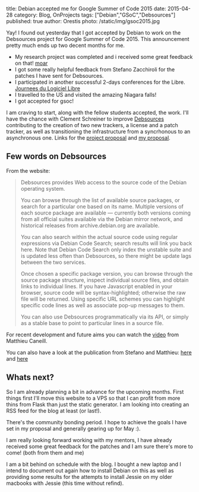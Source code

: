 title: Debian accepted me for Google Summer of Code 2015 
date: 2015-04-28
category: Blog, OnProjects
tags: ["Debian","GSoC","Debsources"]
published: true
author: Orestis
photo: /static/img/gsoc2015.jpg

Yay! I found out yesterday that I got accepted by Debian to work on the Debsources project for Google Summer of Code 2015. This announcement pretty much ends up two decent months for me. 

* My research project was completed and i received some great feedback on that! [moar](/tag/research)
* I got some really helpful feedback from Stefano Zacchiroli for the patches I have sent for Debsources.
* I participated in another successful 2-days conferences for the Libre. [Journees du Logiciel Libre](http://jdll.org)
* I travelled to the US and visited the amazing Niagara falls!
* I got accepted for gsoc!

I am craving to start, along with the fellow students accepted, the work. I'll have the chance with Clement Schreiner to improve [Debsources](http://sources.debian.org) contributing to the creation of two new trackers, a license and a patch tracker, as well as transitioning the infrastructure from a syncrhonous to an asynchronous one. Links for the [project proposal](https://wiki.debian.org/SummerOfCode2015/Projects#SummerOfCode2015.2FProjects.2FDebsources_as_a_Platform.Debsources_as_a_Platform) and [my proposal](https://wiki.debian.org/SummerOfCode2015/StudentApplications/OrestisIoannou).

## Few words on Debsources

From the website:

>
>Debsources provides Web access to the source code of the Debian operating system.
>
>You can browse through the list of available source packages, or search for a particular one based on its name. Multiple versions of each source package are available — currently both versions coming from all official suites available via the Debian mirror network, and historical releases from archive.debian.org are available.
>
>You can also search within the actual source code using regular expressions via Debian Code Search; search results will link you back here. Note that Debian Code Search only index the unstable suite and is updated less often than Debsources, so there might be update lags between the two services.
>
>Once chosen a specific package version, you can browse through the source package structure, inspect individual source files, and obtain links to individual lines. If you have Javascript enabled in your browser, source code will be syntax-highlighted; otherwise the raw file will be returned. Using specific URL schemes you can highlight specific code lines as well as associate pop-up messages to them.
>
>You can also use Debsources programmatically via its API, or simply as a stable base to point to particular lines in a source file.

For recent development and future aims you can watch the [video](http://meetings-archive.debian.net/pub/debian-meetings/2015/mini-debconf-lyon/02_Debsources:_dive_into_Debian_source_code_by_Matthieu_Caneill.webm) from Matthieu Caneill.

You can also have a look at the publication from Stefano and Matthieu: [here](https://upsilon.cc/~zack/research/publications/debsources-esem-2014.pdf) and [here](https://upsilon.cc/~zack/research/publications/debsources-msr-2015.pdf)

## Whats next?

So I am already planning a bit in advance for the upcoming months. First things first I'll move this website to a VPS so that I can profit from more thins from Flask than just the static generator. I am looking into creating an RSS feed for the blog at least (or last!). 

There's the community bonding period. I hope to achieve the goals I have set in my proposal and generally gearing up for May :).

I am really looking forward working with my mentors, I have already received some great feedback for the patches and I am sure there's more to come! (both from them and me)

I am a bit behind on schedule with the blog. I bought a new laptop and I intend to document out again how to install Debian on this as well as providing some results for the attempts to install Jessie on my older macbooks with Jessie (this time without refind).